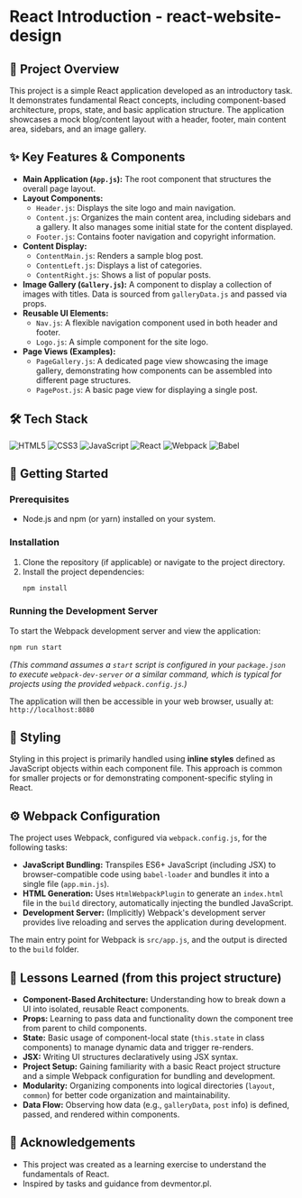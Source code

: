 # React Introduction - react-website-design

## 🧭 Project Overview
This project is a simple React application developed as an introductory task. It demonstrates fundamental React concepts, including component-based architecture, props, state, and basic application structure. The application showcases a mock blog/content layout with a header, footer, main content area, sidebars, and an image gallery.

## ✨ Key Features & Components
*   **Main Application (`App.js`):** The root component that structures the overall page layout.
*   **Layout Components:**
    *   `Header.js`: Displays the site logo and main navigation.
    *   `Content.js`: Organizes the main content area, including sidebars and a gallery. It also manages some initial state for the content displayed.
    *   `Footer.js`: Contains footer navigation and copyright information.
*   **Content Display:**
    *   `ContentMain.js`: Renders a sample blog post.
    *   `ContentLeft.js`: Displays a list of categories.
    *   `ContentRight.js`: Shows a list of popular posts.
*   **Image Gallery (`Gallery.js`):** A component to display a collection of images with titles. Data is sourced from `galleryData.js` and passed via props.
*   **Reusable UI Elements:**
    *   `Nav.js`: A flexible navigation component used in both header and footer.
    *   `Logo.js`: A simple component for the site logo.
*   **Page Views (Examples):**
    *   `PageGallery.js`: A dedicated page view showcasing the image gallery, demonstrating how components can be assembled into different page structures.
    *   `PagePost.js`: A basic page view for displaying a single post.

## 🛠 Tech Stack

  ![HTML5](https://img.shields.io/badge/html5-%23E34F26.svg?style=for-the-badge&logo=html5&logoColor=white)
  ![CSS3](https://img.shields.io/badge/css3-%231572B6.svg?style=for-the-badge&logo=css3&logoColor=white)
  ![JavaScript](https://img.shields.io/badge/JavaScript-grey?style=for-the-badge&logo=javascript)
  ![React](https://img.shields.io/badge/React-20232A?style=for-the-badge&logo=react&logoColor=61DAFB)
  ![Webpack](https://img.shields.io/badge/Webpack-8DD6F9?style=for-the-badge&logo=webpack&logoColor=black)
  ![Babel](https://img.shields.io/badge/Babel-F9DC3E?style=for-the-badge&logo=babel&logoColor=black)

## 🚀 Getting Started

### Prerequisites
*   Node.js and npm (or yarn) installed on your system.

### Installation
1.  Clone the repository (if applicable) or navigate to the project directory.
2.  Install the project dependencies:
    ```bash
    npm install
    ```

### Running the Development Server
To start the Webpack development server and view the application:
```bash
npm run start
```
*(This command assumes a `start` script is configured in your `package.json` to execute `webpack-dev-server` or a similar command, which is typical for projects using the provided `webpack.config.js`.)*

The application will then be accessible in your web browser, usually at:
`http://localhost:8080`

## 🎨 Styling
Styling in this project is primarily handled using **inline styles** defined as JavaScript objects within each component file. This approach is common for smaller projects or for demonstrating component-specific styling in React.

## ⚙️ Webpack Configuration
The project uses Webpack, configured via `webpack.config.js`, for the following tasks:
*   **JavaScript Bundling:** Transpiles ES6+ JavaScript (including JSX) to browser-compatible code using `babel-loader` and bundles it into a single file (`app.min.js`).
*   **HTML Generation:** Uses `HtmlWebpackPlugin` to generate an `index.html` file in the `build` directory, automatically injecting the bundled JavaScript.
*   **Development Server:** (Implicitly) Webpack's development server provides live reloading and serves the application during development.

The main entry point for Webpack is `src/app.js`, and the output is directed to the `build` folder.

## 📌 Lessons Learned (from this project structure)
*   **Component-Based Architecture:** Understanding how to break down a UI into isolated, reusable React components.
*   **Props:** Learning to pass data and functionality down the component tree from parent to child components.
*   **State:** Basic usage of component-local state (`this.state` in class components) to manage dynamic data and trigger re-renders.
*   **JSX:** Writing UI structures declaratively using JSX syntax.
*   **Project Setup:** Gaining familiarity with a basic React project structure and a simple Webpack configuration for bundling and development.
*   **Modularity:** Organizing components into logical directories (`layout`, `common`) for better code organization and maintainability.
*   **Data Flow:** Observing how data (e.g., `galleryData`, `post` info) is defined, passed, and rendered within components.

## 🙏 Acknowledgements
*   This project was created as a learning exercise to understand the fundamentals of React.
*   Inspired by tasks and guidance from devmentor.pl.
